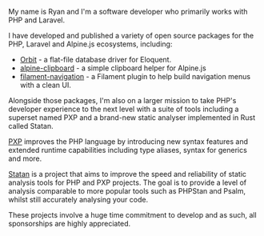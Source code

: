 My name is Ryan and I'm a software developer who primarily works with PHP and Laravel.

I have developed and published a variety of open source packages for the PHP, Laravel and Alpine.js ecosystems, including:
* [Orbit](https://github.com/ryangjchandler/orbit) - a flat-file database driver for Eloquent.
* [alpine-clipboard](https://github.com/ryangjchandler/alpine-clipboard) - a simple clipboard helper for Alpine.js
* [filament-navigation](https://github.com/ryangjchandler/filament-navigation) - a Filament plugin to help build navigation menus with a clean UI.

Alongside those packages, I'm also on a larger mission to take PHP's developer experience to the next level with a suite of tools including a superset named PXP and a brand-new static analyser implemented in Rust called Statan.

[PXP](https://github.com/pxp-lang/pxp) improves the PHP language by introducing new syntax features and extended runtime capabilities including type aliases, syntax for generics and more.

[Statan](https://github.com/pxp-lang/statan) is a project that aims to improve the speed and reliability of static analysis tools for PHP and PXP projects. The goal is to provide a level of analysis comparable to more popular tools such as PHPStan and Psalm, whilst still accurately analysing your code.

These projects involve a huge time commitment to develop and as such, all sponsorships are highly appreciated.
